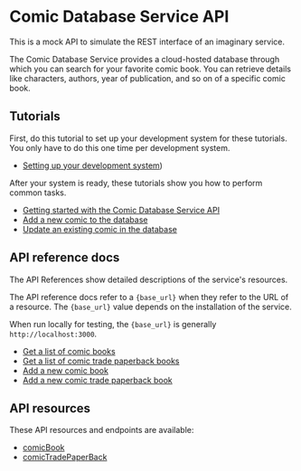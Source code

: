 # Comic Database Service API

This is a mock API to simulate the REST interface of an imaginary service.

The Comic Database Service provides a cloud-hosted database through which you can search for your favorite comic book. You can retrieve details like characters, authors, year of publication, and so on of a specific comic book.

## Tutorials

First, do this tutorial to set up your development system for these tutorials. You only have to do this one time per development system.

* [Setting up your development system](https://github.com/KusumaKrish15/Comic-Database-Service/blob/main/docs/tutorials/dev-env.md))

After your system is ready, these tutorials show you how to perform common tasks.
- [Getting started with the Comic Database Service API](https://github.com/KusumaKrish15/Comic-Database-Service/blob/main/docs/tutorials/Getting_started.md)
- [Add a new comic to the database](https://github.com/KusumaKrish15/Comic-Database-Service/blob/main/docs/tutorials/Add_a_new_comic.md)
- [Update an existing comic in the database](https://github.com/KusumaKrish15/Comic-Database-Service/blob/main/docs/tutorials/Update_a_comic.md)

## API reference docs

The API References show detailed descriptions of the service's resources.

The API reference docs refer to a `{base_url}` when they
refer to the URL of a resource. The `{base_url}` value depends
on the installation of the service.

When run locally for testing, the `{base_url}` is
generally `http://localhost:3000`.

- [Get a list of comic books](https://github.com/KusumaKrish15/Comic-Database-Service/blob/main/docs/api/Get-comics.md)
- [Get a list of comic trade paperback books](https://github.com/KusumaKrish15/Comic-Database-Service/blob/main/docs/api/Get-comics-paperback.md)
- [Add a new comic book](https://github.com/KusumaKrish15/Comic-Database-Service/blob/main/docs/api/Post-comic.md)
- [Add a new comic trade paperback book](https://github.com/KusumaKrish15/Comic-Database-Service/blob/main/docs/api/Post-comic-paperback.md)

## API resources

These API resources and endpoints are available:
- [comicBook](https://github.com/KusumaKrish15/Comic-Database-Service/blob/main/docs/api/comicBook.md)
- [comicTradePaperBack](https://github.com/KusumaKrish15/Comic-Database-Service/blob/main/docs/api/comicTradePaperBack.md)
